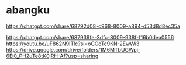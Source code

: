 # abangku

https://chatgpt.com/share/68792d08-c968-8009-a894-d53d8d8ec35a

https://chatgpt.com/share/687939fe-3dfc-8009-938f-f16b0dea0556
https://youtu.be/uF862N9ITlc?si=oCCoTc9KN-2EwWi3
https://drive.google.com/drive/folders/1M6MTbUGWpj-6Ei0_PH2uTe8tK0jRH-Af?usp=sharing
